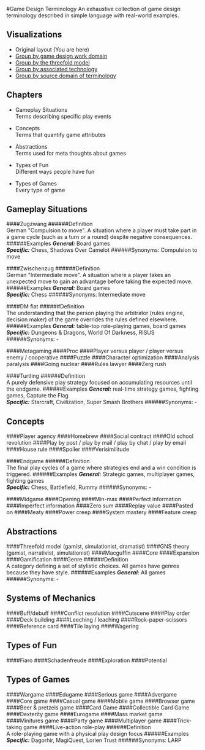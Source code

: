 #Game Design Terminology
An exhaustive collection of game design terminology described in simple language with real-world examples.

## Visualizations
* Original layout (You are here)
* [Group by game design work domain]()
* [Group by the threefold model]()
* [Group by associated technology]()
* [Group by source domain of terminology]()

## Chapters
* Gameplay Situations  
Terms describing specific play events

* Concepts  
Terms that quantify game attributes

* Abstractions  
Terms used for meta thoughts about games

* Types of Fun  
Different ways people have fun

* Types of Games  
Every type of game

## Gameplay Situations

####Zugzwang
######Definition  
German "Compulsion to move". A situation where a player must take part in a game cycle (such as a turn or a round) despite negative consequences.
######Examples
***General:*** Board games  
***Specific:*** Chess, Shadows Over Camelot
######Synonyms: Compulsion to move

####Zwischenzug
######Definition  
German "Intermediate move". A situation where a player takes an unexpected move to gain an advantage before taking the expected move.
######Examples
***General:*** Board games  
***Specific:*** Chess
######Synonyms: Intermediate move

####DM fiat
######Definition  
The understanding that the person playing the arbitrator (rules engine, decision maker) of the game overrides the rules defined elsewhere.
######Examples
***General:*** table-top role-playing games, board games  
***Specific:*** Dungeons & Dragons, World Of Darkness, RISUS
######Synonyms: -

####Metagaming
####Proc
####Player versus player / player versus enemy / cooperative
####Puzzle
####Character optimization
####Analysis paralysis
####Going nuclear
####Rules lawyer
####Zerg rush

####Turtling
######Definition  
A purely defensive play strategy focused on accumulating resources until the endgame.
######Examples
***General:*** real-time strategy games, fighting games, Capture the Flag  
***Specific:*** Starcraft, Civilization, Super Smash Brothers
######Synonyms: -

## Concepts
####Player agency
####Homebrew
####Social contract
####Old school revolution
####Play by post / play by mail / play by chat / play by email
####House rule
####Spoiler
####Verisimilitude

####Endgame
######Definition  
The final play cycles of a game where strategies end and a win condition is triggered.
######Examples
***General:*** Strategic games, multiplayer games, fighting games  
***Specific:*** Chess, Battlefield, Rummy
######Synonyms: -

####Midgame
####Opening
####Min-max
####Perfect information
####Imperfect information
####Zero sum
####Replay value
####Pasted on
####Meaty
####Power creep
####System mastery
####Feature creep

## Abstractions
####Threefold model (gamist, simulationist, dramatist)
####GNS theory (gamist, narrativist, simulationist)
####Macguffin
####Core
####Expansion
####Gamification
####Genre
######Definition  
A category defining a set of stylistic choices. All games have genres because they have style.
######Examples
***General:*** All games
######Synonyms: -

## Systems of Mechanics
####Buff/debuff
####Conflict resolution
####Cutscene
####Play order
####Deck building
####Leeching / leaching
####Rock-paper-scissors
####Reference card
####Tile laying
####Wagering

## Types of Fun
####Fiaro
####Schadenfreude
####Exploration
####Potential

## Types of Games
####Wargame
####Edugame
####Serious game
####Advergame
####Core game
####Casual game
####Mobile game
####Browser game
####Beer & pretzels game
####Card Game
####Collectible Card Game
####Dexterity game
####Eurogame
####Mass market game
####Minitures game
####Party game
####Multiplayer game
####Trick-taking game
####Live-action role-play
######Definition  
A role-playing game with a physical play design focus
######Examples
***Specific:*** Dagorhir, MagiQuest, Lorien Trust
######Synonyms: LARP
